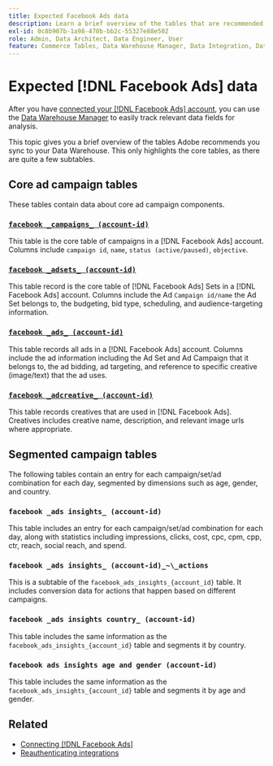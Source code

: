 ```yaml
---
title: Expected Facebook Ads data
description: Learn a brief overview of the tables that are recommended you sync to your Data Warehouse
exl-id: 0c8b907b-1a98-470b-bb2c-55327e88e502
role: Admin, Data Architect, Data Engineer, User
feature: Commerce Tables, Data Warehouse Manager, Data Integration, Data Import/Export
---
```

# Expected [!DNL Facebook Ads] data

After you have [connected your [!DNL Facebook Ads] account](../integrations/facebook-ads.md), you can use the [Data Warehouse Manager](../../../data-analyst/data-warehouse-mgr/tour-dwm.md) to easily track relevant data fields for analysis.

This topic gives you a brief overview of the tables Adobe recommends you sync to your Data Warehouse. This only highlights the core tables, as there are quite a few subtables.

## Core ad campaign tables

These tables contain data about core ad campaign components.

### [`facebook _campaigns_ (account-id)`](https://developers.facebook.com/docs/marketing-api/reference/ad-campaign-group)

This table is the core table of campaigns in a [!DNL Facebook Ads] account. Columns include `campaign id`, `name`, `status (active/paused)`, `objective`.

### [`facebook _adsets_ (account-id)`](https://developers.facebook.com/docs/marketing-api/reference/ad-campaign)

This table record is the core table of [!DNL Facebook Ads] Sets in a [!DNL Facebook Ads] account. Columns include the Ad `Campaign id/name` the Ad Set belongs to, the budgeting, bid type, scheduling, and audience-targeting information.

### [`facebook _ads_ (account-id)`](https://developers.facebook.com/docs/marketing-api/reference/adgroup)

This table records all ads in a [!DNL Facebook Ads] account. Columns include the ad information including the Ad Set and Ad Campaign that it belongs to, the ad bidding, ad targeting, and reference to specific creative (image/text) that the ad uses.

### [`facebook _adcreative_ (account-id)`](https://developers.facebook.com/docs/marketing-api/reference/ad-creative)

This table records creatives that are used in [!DNL Facebook Ads]. Creatives includes creative name, description, and relevant image urls where appropriate.

## Segmented campaign tables

The following tables contain an entry for each campaign/set/ad combination for each day, segmented by dimensions such as age, gender, and country.

### `facebook _ads insights_ (account-id)`

This table includes an entry for each campaign/set/ad combination for each day, along with statistics including impressions, clicks, cost, cpc, cpm, cpp, ctr, reach, social reach, and spend.

### `facebook _ads insights_ (account-id)_~\_actions`

This is a subtable of the `facebook_ads_insights_{account_id}` table. It includes conversion data for actions that happen based on different campaigns.

### `facebook _ads insights country_ (account-id)`

This table includes the same information as the `facebook_ads_insights_{account_id}` table and segments it by country.

### `facebook ads insights age and gender (account-id)`

This table includes the same information as the `facebook_ads_insights_{account_id}` table and segments it by age and gender.

## Related

* [Connecting [!DNL Facebook Ads]](../integrations/facebook-ads.md)
* [Reauthenticating integrations](https://experienceleague.adobe.com/docs/commerce-knowledge-base/kb/how-to/mbi-reauthenticating-integrations.html)
